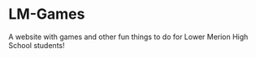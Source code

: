 LM-Games
========

A website with games and other fun things to do for Lower Merion High School students!
